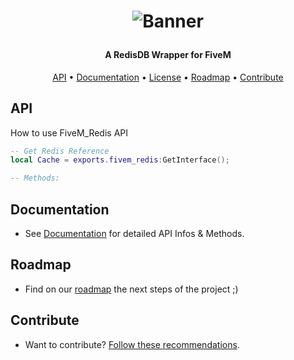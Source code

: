 <h1 align="center">

![Banner](https://raw.githubusercontent.com/Santagain/fivem_redis/main/redis_logo.png)

</h1>

<h4 align="center">A RedisDB Wrapper for FiveM</h4>

<p align="center">
  <a href="#API">API</a> •
  <a href="#Documentation">Documentation</a> •
  <a href="#License">License</a> •
  <a href="#Roadmap">Roadmap</a> •
  <a href="#Contribute">Contribute</a>
</p>

## API

How to use FiveM_Redis API

```lua
-- Get Redis Reference
local Cache = exports.fivem_redis:GetInterface();

-- Methods:

```

## Documentation

- See [Documentation](https://github.com/Santagain/fivem_redis/wiki) for detailed API Infos & Methods.

## Roadmap

- Find on our [roadmap](https://github.com/Santagain/fivem_redis/projects/1) the next steps of the project ;)

## Contribute

- Want to contribute? [Follow these recommendations](https://github.com/Santagain/fivem_redis/blob/main/CONTRIBUTING.md).
